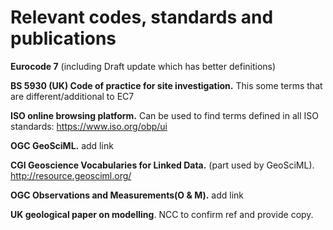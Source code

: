 # Relevant codes, standards and publications

**Eurocode 7** (including Draft update which has better definitions)

**BS 5930 (UK) Code of practice for site investigation.**
This some terms that are different/additional to EC7

**ISO online browsing platform.**
Can be used to find terms defined in all ISO standards:
https://www.iso.org/obp/ui

**OGC GeoSciML.** add link

**CGI Geoscience Vocabularies for Linked Data.** (part used by GeoSciML). http://resource.geosciml.org/

**OGC Observations and Measurements(O & M).**
add link

**UK geological paper on modelling**.
NCC to confirm ref and provide copy.

